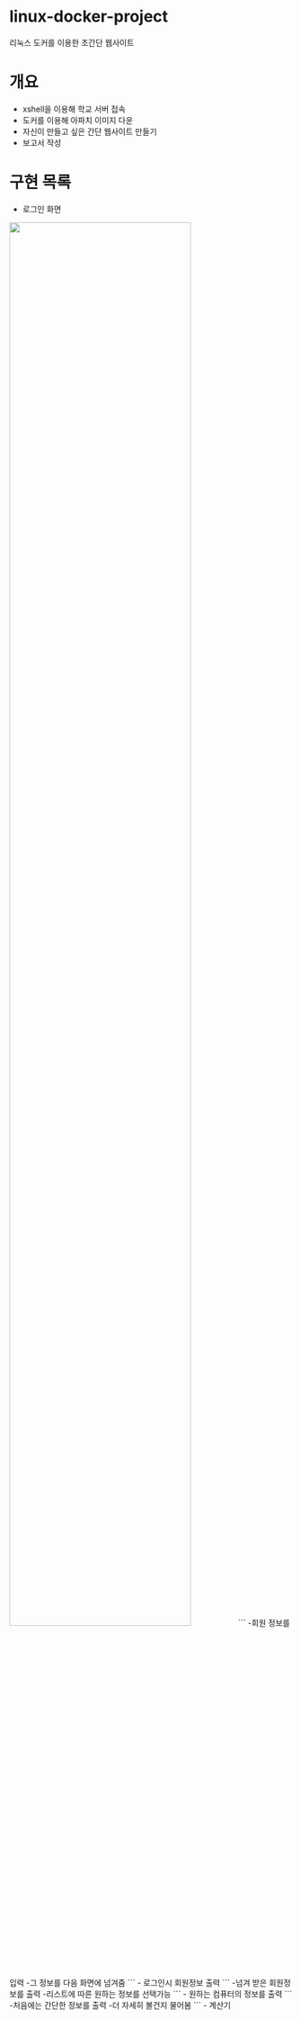 # linux-docker-project
리눅스 도커를 이용한 초간단 웹사이트

# 개요
- xshell을 이용해 학교 서버 접속
- 도커를 이용해 아파치 이미지 다운
- 자신이 만들고 싶은 간단 웹사이트 만들기
- 보고서 작성

# 구현 목록
- 로그인 화면
<img width="80%" src="https://user-images.githubusercontent.com/59460871/150888941-210f4e24-f488-4352-b84c-7658674eebe2.PNG"/>
```
-회원 정보를 입력
-그 정보를 다음 화면에 넘겨줌
```
- 로그인시 회원정보 출력
```
-넘겨 받은 회원정보를 출력
-리스트에 따른 원하는 정보를 선택가능
```
- 원하는 컴퓨터의 정보를 출력
```
-처음에는 간단한 정보를 출력
-더 자세히 볼건지 물어봄
```
- 계산기
